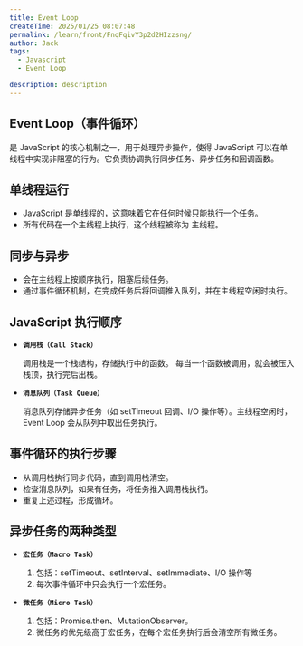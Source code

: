 ```yaml
---
title: Event Loop
createTime: 2025/01/25 08:07:48
permalink: /learn/front/FnqFqivY3p2d2HIzzsng/
author: Jack
tags:
  - Javascript
  - Event Loop

description: description
---
```


## Event Loop（事件循环）

是 JavaScript 的核心机制之一，用于处理异步操作，使得 JavaScript 可以在单线程中实现非阻塞的行为。它负责协调执行同步任务、异步任务和回调函数。

## 单线程运行

- JavaScript 是单线程的，这意味着它在任何时候只能执行一个任务。
- 所有代码在一个主线程上执行，这个线程被称为 主线程。

## 同步与异步

- 会在主线程上按顺序执行，阻塞后续任务。
- 通过事件循环机制，在完成任务后将回调推入队列，并在主线程空闲时执行。

## JavaScript 执行顺序

- **`调用栈（Call Stack）`**
  
  调用栈是一个栈结构，存储执行中的函数。 每当一个函数被调用，就会被压入栈顶，执行完后出栈。

- **`消息队列（Task Queue）`**

  消息队列存储异步任务（如 setTimeout 回调、I/O 操作等）。主线程空闲时，Event Loop 会从队列中取出任务执行。

## 事件循环的执行步骤

- 从调用栈执行同步代码，直到调用栈清空。
- 检查消息队列，如果有任务，将任务推入调用栈执行。
- 重复上述过程，形成循环。

## 异步任务的两种类型

- **`宏任务（Macro Task）`**
  1. 包括：setTimeout、setInterval、setImmediate、I/O 操作等
  2. 每次事件循环中只会执行一个宏任务。

- **`微任务（Micro Task）`**
  1. 包括：Promise.then、MutationObserver。
  2. 微任务的优先级高于宏任务，在每个宏任务执行后会清空所有微任务。

